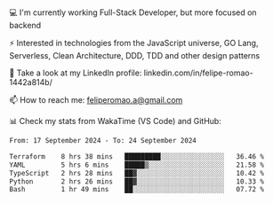 💻 I'm currently working Full-Stack Developer, but more focused on backend

⚡ Interested in technologies from the JavaScript universe, GO Lang, Serverless, Clean Architecture, DDD, TDD and other design patterns

👥 Take a look at my LinkedIn profile: linkedin.com/in/felipe-romao-1442a814b/

📫 How to reach me: feliperomao.a@gmail.com

📊 Check my stats from WakaTime (VS Code) and GitHub:

<!--START_SECTION:waka-->

```txt
From: 17 September 2024 - To: 24 September 2024

Terraform    8 hrs 38 mins   █████████░░░░░░░░░░░░░░░░   36.46 %
YAML         5 hrs 6 mins    █████▒░░░░░░░░░░░░░░░░░░░   21.58 %
TypeScript   2 hrs 28 mins   ██▓░░░░░░░░░░░░░░░░░░░░░░   10.42 %
Python       2 hrs 26 mins   ██▓░░░░░░░░░░░░░░░░░░░░░░   10.33 %
Bash         1 hr 49 mins    ██░░░░░░░░░░░░░░░░░░░░░░░   07.72 %
```

<!--END_SECTION:waka-->
